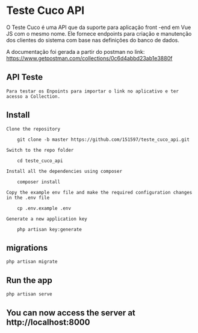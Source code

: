 # Teste Cuco API

O Teste Cuco é uma API que da suporte para aplicação front -end em Vue JS com o mesmo nome. 
Ele fornece endpoints para criação e manutenção dos clientes do sistema com base nas definições do banco de dados.

A documentação foi gerada a partir do postman no link:
https://www.getpostman.com/collections/0c6d4abbd23ab1e3880f

## API Teste
    Para testar os Enpoints para importar o link no aplicativo e ter acesso a Collection.

## Install

    Clone the repository

        git clone -b master https://github.com/151597/teste_cuco_api.git

    Switch to the repo folder

        cd teste_cuco_api
        
    Install all the dependencies using composer

        composer install

    Copy the example env file and make the required configuration changes in the .env file

        cp .env.example .env

    Generate a new application key

        php artisan key:generate

## migrations

    php artisan migrate

## Run the app

    php artisan serve
    
## You can now access the server at http://localhost:8000


